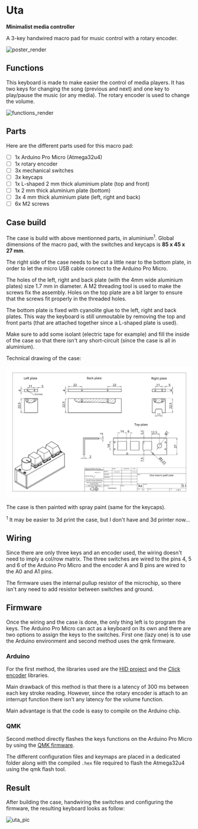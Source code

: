 # Uta

__Minimalist media controller__

A 3-key handwired macro pad for music control with a rotary encoder.

![poster_render](https://raw.githubusercontent.com/AntoineAndre/uta_kb/main/docs/render_poster_macro_keyboard_less.png)

## Functions

This keyboard is made to make easier the control of media players. It has two keys for changing the song (previous and next) and one key to play/pause the music (or any media). The rotary encoder is used to change the volume.

![functions_render](https://raw.githubusercontent.com/AntoineAndre/uta_kb/main/docs/render_front.png)

## Parts

Here are the different parts used for this macro pad:

- [ ] 1x Arduino Pro Micro (Atmega32u4)
- [ ] 1x rotary encoder
- [ ] 3x mechanical switches
- [ ] 3x keycaps
- [ ] 1x L-shaped 2 mm thick aluminium plate (top and front)
- [ ] 1x 2 mm thick aluminium plate (bottom)
- [ ] 3x 4 mm thick aluminium plate (left, right and back)
- [ ] 6x M2 screws

## Case build

The case is build with above mentionned parts, in aluminium<sup>1</sup>. Global dimensions of the macro pad, with the switches and keycaps is __85 x 45 x 27 mm__.

The right side of the case needs to be cut a little near to the bottom plate, in order to let the micro USB cable connect to the Arduino Pro Micro.

The holes of the left, right and back plate (with the 4mm wide aluminium plates) size 1.7 mm in diameter. A M2 threading tool is used to make the screws fix the assembly. Holes on the top plate are a bit larger to ensure that the screws fit properly in the threaded holes.

The bottom plate is fixed with cyanolite glue to the left, right and back plates. This way the keyboard is still unmoutable by removing the top and front parts (that are attached together since a L-shaped plate is used).

Make sure to add some isolant (electric tape for example) and fill the inside of the case so that there isn't any short-circuit (since the case is all in aluminium).

Technical drawing of the case:

![case_drawing](https://raw.githubusercontent.com/AntoineAndre/uta_kb/main/docs/uta_case.png)

The case is then painted with spray paint (same for the keycaps).

<sup>1</sup> It may be easier to 3d print the case, but I don't have and 3d printer now...

## Wiring

Since there are only three keys and an encoder used, the wiring doesn't need to imply a col/row matrix. The three switches are wired to the pins 4, 5 and 6 of the Arduino Pro Micro and the encoder A and B pins are wired to the A0 and A1 pins.

The firmware uses the internal pullup resistor of the microchip, so there isn't any need to add resistor between switches and ground.

## Firmware

Once the wiring and the case is done, the only thing left is to program the keys. The Arduino Pro Micro can act as a keyboard on its own and there are two options to assign the keys to the switches. First one (lazy one) is to use the Arduino environment and second method uses the qmk firmware.

### Arduino

For the first method, the libraries used are the [HID project](https://github.com/NicoHood/HID) and the [Click encoder](https://github.com/0xPIT/encoder) libraries.

Main drawback of this method is that there is a latency of 300 ms between each key stroke reading. However, since the rotary encoder is attach to an interrupt function there isn't any latency for the volume function.

Main advantage is that the code is easy to compile on the Arduino chip.

### QMK

Second method directly flashes the keys functions on the Arduino Pro Micro by using the [QMK firmware](https://github.com/qmk/qmk_firmware).

The different configuration files and keymaps are placed in a dedicated folder along with the compiled `.hex` file required to flash the Atmega32u4 using the qmk flash tool.

## Result

After building the case, handwiring the switches and configuring the firmware, the resulting keyboard looks as follow:

![uta_pic](https://raw.githubusercontent.com/AntoineAndre/uta_kb/main/docs/uta_final_pic.png)
